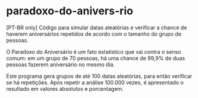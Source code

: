 # paradoxo-do-anivers-rio
[PT-BR only] Código para simular datas aleatórias e verificar a chance de haverem aniversários repetidos de acordo com o tamanho do grupo de pessoas.

O Paradoxo do Aniversário é um fato estatístico que vai contra o senso comum:
em um grupo de 70 pessoas, há uma chance de 99,9% de duas pessoas fazerem aniversário no mesmo dia.

Este programa gera grupos de até 100 datas aleatórias, para então verificar se há repetições.
Após repetir a análise 100.000 vezes, é apresentado o resultado em valores absolutos e porcentagem.
